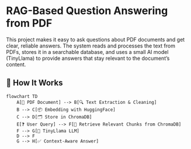 # RAG-Based Question Answering from PDF

This project makes it easy to ask questions about PDF documents and get clear, reliable answers. The system reads and processes the text from PDFs, stores it in a searchable database, and uses a small AI model (TinyLlama) to provide answers that stay relevant to the document’s content.

## 🔄 How It Works

```mermaid
flowchart TD
    A[📄 PDF Document] --> B[🔍 Text Extraction & Cleaning]
    B --> C[📦 Embedding with HuggingFace]
    C --> D[🗂️ Store in ChromaDB]
    E[❓ User Query] --> F[🔎 Retrieve Relevant Chunks from ChromaDB]
    F --> G[🤖 TinyLlama LLM]
    D --> F
    G --> H[✅ Context-Aware Answer]

